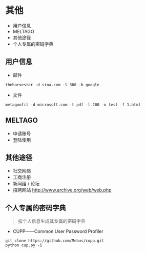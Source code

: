 
# 其他

* 用户信息
* MELTAGO
* 其他途径
* 个人专属的密码字典

## 用户信息
* 邮件
``` 
theharvester -d sina.com -l 300 -b google
```

* 文件
``` 
metagoofil -d microsoft.com -t pdf -l 200 -o test -f 1.html
```


## MELTAGO
* 申请账号
* 登陆使用

## 其他途径
* 社交网络
* 工商注册
* 新闻组 / 论坛
* 招聘网站 http://www.archive.org/web/web.php


## 个人专属的密码字典
> 按个人信息生成其专属的密码字典
* CUPP——Common User Password Profiler
``` 
git clone https://github.com/Mebus/cupp.git
python cup.py -i
```
